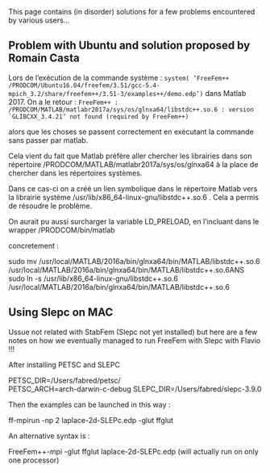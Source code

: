 
This page contains (in disorder) solutions for a few problems encountered by various users...


## Problem with Ubuntu and solution proposed by Romain Casta


Lors de l’exécution de la commande système :
``
system( ’FreeFem++ /PRODCOM/Ubuntu16.04/freefem/3.51/gcc-5.4-mpich_3.2/share/freefem++/3.51-3/examples++/demo.edp’)
``
dans Matlab 2017. On a le retour :
``
FreeFem++ : /PRODCOM/MATLAB/matlabr2017a/sys/os/glnxa64/libstdc++.so.6 : version `GLIBCXX_3.4.21’ not found (required by FreeFem++)
``

alors que les choses se passent correctement en exécutant la commande sans passer par matlab.

Cela vient du fait que Matlab préfère aller chercher les librairies dans son répertoire /PRODCOM/MATLAB/matlabr2017a/sys/os/glnxa64 à la place de chercher dans les répertoires systèmes.

Dans ce cas-ci on a créé un lien symbolique dans le répertoire Matlab vers la librairie système /usr/lib/x86_64-linux-gnu/libstdc++.so.6 . Cela a permis de résoudre le problème.

On aurait pu aussi surcharger la variable LD_PRELOAD, en l’incluant dans le wrapper /PRODCOM/bin/matlab


concretement :

sudo mv /usr/local/MATLAB/2016a/bin/glnxa64/bin/MATLAB/libstdc++.so.6 /usr/local/MATLAB/2016a/bin/glnxa64/bin/MATLAB/libstdc++.so.6ANS
sudo ln -s /usr/lib/x86_64-linux-gnu/libstdc++.so.6  /usr/local/MATLAB/2016a/bin/glnxa64/bin/MATLAB/libstdc++.so.6


## Using Slepc on MAC

Ussue not related with StabFem (Slepc not yet installed) but here are a few notes on how we eventually managed to run FreeFem with Slepc with Flavio !!!

After installing PETSC and SLEPC 

PETSC_DIR=/Users/fabred/petsc/           
PETSC_ARCH=arch-darwin-c-debug
SLEPC_DIR=/Users/fabred/slepc-3.9.0

Then the examples can be launched in this way :

ff-mpirun -np 2  laplace-2d-SLEPc.edp -glut ffglut



An alternative syntax is :

FreeFem++-mpi -glut ffglut  laplace-2d-SLEPc.edp  (will actually run on only one processor)





